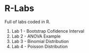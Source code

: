 # R-Labs
Full of labs coded in R.
1. Lab 1 - Bootstrap Cofidence Interval
2. Lab 2 - ANOVA Example
3. Lab 3 - Binomial Distribution
4. Lab 4 - Poisson Distribution
